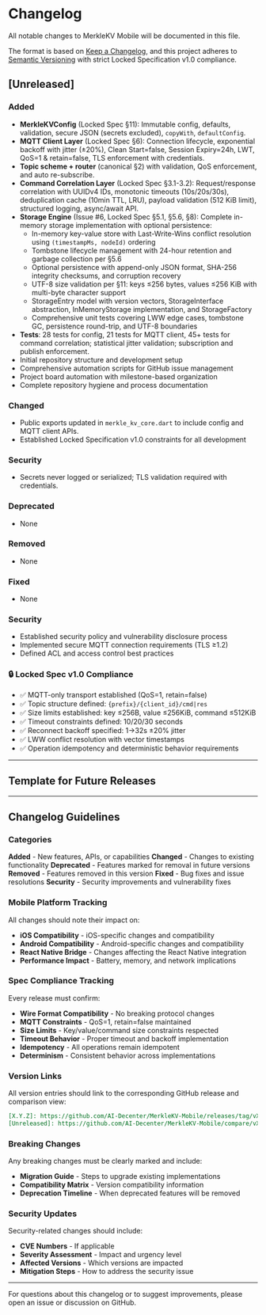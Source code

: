 # Changelog

All notable changes to MerkleKV Mobile will be documented in this file.

The format is based on [Keep a Changelog](https://keepachangelog.com/en/1.0.0/),
and this project adheres to [Semantic Versioning](https://semver.org/spec/v2.0.0.html) with strict Locked
Specification v1.0 compliance.

## [Unreleased]

### Added

- **MerkleKVConfig** (Locked Spec §11): Immutable config, defaults, validation, secure JSON (secrets excluded), `copyWith`, `defaultConfig`.
- **MQTT Client Layer** (Locked Spec §6): Connection lifecycle, exponential backoff with jitter (±20%), Clean Start=false, Session Expiry=24h, LWT, QoS=1 & retain=false, TLS enforcement with credentials.
- **Topic scheme + router** (canonical §2) with validation, QoS enforcement, and auto re-subscribe.
- **Command Correlation Layer** (Locked Spec §3.1-3.2): Request/response correlation with UUIDv4 IDs, monotonic timeouts (10s/20s/30s), deduplication cache (10min TTL, LRU), payload validation (512 KiB limit), structured logging, async/await API.
- **Storage Engine** (Issue #6, Locked Spec §5.1, §5.6, §8): Complete in-memory storage implementation with optional persistence:
  - In-memory key-value store with Last-Write-Wins conflict resolution using `(timestampMs, nodeId)` ordering
  - Tombstone lifecycle management with 24-hour retention and garbage collection per §5.6
  - Optional persistence with append-only JSON format, SHA-256 integrity checksums, and corruption recovery
  - UTF-8 size validation per §11: keys ≤256 bytes, values ≤256 KiB with multi-byte character support
  - StorageEntry model with version vectors, StorageInterface abstraction, InMemoryStorage implementation, and StorageFactory
  - Comprehensive unit tests covering LWW edge cases, tombstone GC, persistence round-trip, and UTF-8 boundaries
- **Tests**: 28 tests for config, 21 tests for MQTT client, 45+ tests for command correlation; statistical jitter validation; subscription and publish enforcement.
- Initial repository structure and development setup
- Comprehensive automation scripts for GitHub issue management
- Project board automation with milestone-based organization
- Complete repository hygiene and process documentation

### Changed

- Public exports updated in `merkle_kv_core.dart` to include config and MQTT client APIs.
- Established Locked Specification v1.0 constraints for all development

### Security

- Secrets never logged or serialized; TLS validation required with credentials.

### Deprecated

- None

### Removed

- None

### Fixed

- None

### Security

- Established security policy and vulnerability disclosure process
- Implemented secure MQTT connection requirements (TLS ≥1.2)
- Defined ACL and access control best practices

### 🔒 Locked Spec v1.0 Compliance

- ✅ MQTT-only transport established (QoS=1, retain=false)
- ✅ Topic structure defined: `{prefix}/{client_id}/cmd|res`
- ✅ Size limits established: key ≤256B, value ≤256KiB, command ≤512KiB
- ✅ Timeout constraints defined: 10/20/30 seconds
- ✅ Reconnect backoff specified: 1→32s ±20% jitter
- ✅ LWW conflict resolution with vector timestamps
- ✅ Operation idempotency and deterministic behavior requirements

---

## Template for Future Releases

<!-- 
## [X.Y.Z] - YYYY-MM-DD

### Added
- New features and functionality

### Changed
- Changes to existing functionality

### Deprecated
- Features that will be removed in future versions

### Removed
- Features removed in this version

### Fixed
- Bug fixes and corrections

### Security
- Security improvements and vulnerability fixes

### 🔒 Locked Spec v1.0 Compliance
- ✅ All changes maintain Locked Spec v1.0 compatibility
- ✅ No wire format changes
- ✅ MQTT-only transport preserved
- ✅ Size and timeout constraints maintained

### 📱 Mobile Platform Updates
- iOS-specific changes
- Android-specific changes
- React Native bridge updates

### ⚡ Performance Improvements
- Performance optimizations and improvements

### 🧪 Testing
- Testing improvements and new test coverage

### 📚 Documentation
- Documentation updates and improvements
-->

---

## Changelog Guidelines

### Categories

**Added** - New features, APIs, or capabilities
**Changed** - Changes to existing functionality
**Deprecated** - Features marked for removal in future versions
**Removed** - Features removed in this version
**Fixed** - Bug fixes and issue resolutions
**Security** - Security improvements and vulnerability fixes

### Mobile Platform Tracking

All changes should note their impact on:

- **iOS Compatibility** - iOS-specific changes and compatibility
- **Android Compatibility** - Android-specific changes and compatibility  
- **React Native Bridge** - Changes affecting the React Native integration
- **Performance Impact** - Battery, memory, and network implications

### Spec Compliance Tracking

Every release must confirm:

- **Wire Format Compatibility** - No breaking protocol changes
- **MQTT Constraints** - QoS=1, retain=false maintained
- **Size Limits** - Key/value/command size constraints respected
- **Timeout Behavior** - Proper timeout and backoff implementation
- **Idempotency** - All operations remain idempotent
- **Determinism** - Consistent behavior across implementations

### Version Links

All version entries should link to the corresponding GitHub release and comparison view:

```markdown
[X.Y.Z]: https://github.com/AI-Decenter/MerkleKV-Mobile/releases/tag/vX.Y.Z
[Unreleased]: https://github.com/AI-Decenter/MerkleKV-Mobile/compare/vX.Y.Z...HEAD
```

### Breaking Changes

Any breaking changes must be clearly marked and include:

- **Migration Guide** - Steps to upgrade existing implementations
- **Compatibility Matrix** - Version compatibility information
- **Deprecation Timeline** - When deprecated features will be removed

### Security Updates

Security-related changes should include:

- **CVE Numbers** - If applicable
- **Severity Assessment** - Impact and urgency level
- **Affected Versions** - Which versions are impacted
- **Mitigation Steps** - How to address the security issue

---

For questions about this changelog or to suggest improvements, please open an issue or discussion on GitHub.
